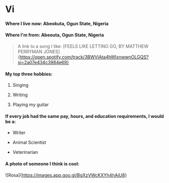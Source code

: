 # Vi

#### Where I live now: Abeokuta, Ogun State, Nigeria
#### Where I'm from: Abeouta, Ogun State, Nigeria

> A link to a song I like: [FEELS LIKE LETTING GO, BY MATTHEW PERRYMAN JONES] {https://open.spotify.com/track/3BWViAta4hWlxnwwnOLGQS?si=2a07e434c3984e69}

#### My top three hobbies:

1. Singing


1. Writing
1. Playing my guitar

#### If every job had the same pay, hours, and education requirements, I would be a:
- Writer


- Animal Scientist
- Veterinarian

#### A photo of someone I think is cool:

![Rosa]{https://images.app.goo.gl/BgXzVWcKXYh4hAiU8}